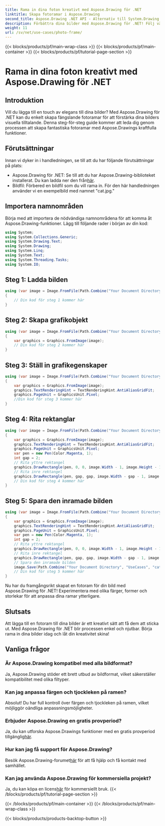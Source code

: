 ```yaml
---
title: Rama in dina foton kreativt med Aspose.Drawing för .NET
linktitle: Skapa fotoramar i Aspose.Drawing
second_title: Aspose.Drawing .NET API - Alternativ till System.Drawing.Common
description: Förbättra dina bilder med Aspose.Drawing för .NET! Följ vår steg-för-steg-guide för att skapa fantastiska fotoramar. Utforska Aspose.Drawing för .NET nu!
weight: 11
url: /sv/net/use-cases/photo-frame/
---
```


{{< blocks/products/pf/main-wrap-class >}}
{{< blocks/products/pf/main-container >}}
{{< blocks/products/pf/tutorial-page-section >}}

# Rama in dina foton kreativt med Aspose.Drawing för .NET

## Introduktion
Vill du lägga till en touch av elegans till dina bilder? Med Aspose.Drawing för .NET kan du enkelt skapa fängslande fotoramar för att förstärka dina bilders visuella tilltalande. Denna steg-för-steg guide kommer att leda dig genom processen att skapa fantastiska fotoramar med Aspose.Drawings kraftfulla funktioner.
## Förutsättningar
Innan vi dyker in i handledningen, se till att du har följande förutsättningar på plats:
-  Aspose.Drawing för .NET: Se till att du har Aspose.Drawing-biblioteket installerat. Du kan ladda ner den från[här](https://releases.aspose.com/drawing/net/).
- Bildfil: Förbered en bildfil som du vill rama in. För den här handledningen använder vi en exempelbild med namnet "cat.jpg."
## Importera namnområden
Börja med att importera de nödvändiga namnområdena för att komma åt Aspose.Drawing-funktioner. Lägg till följande rader i början av din kod:
```csharp
using System;
using System.Collections.Generic;
using System.Drawing.Text;
using System.Drawing;
using System.Linq;
using System.Text;
using System.Threading.Tasks;
using System.IO;
```
## Steg 1: Ladda bilden
```csharp
using (var image = Image.FromFile(Path.Combine("Your Document Directory", "UseCases", "cat.jpg")))
{
    // Din kod för steg 1 kommer här
}
```
## Steg 2: Skapa grafikobjekt
```csharp
using (var image = Image.FromFile(Path.Combine("Your Document Directory", "UseCases", "cat.jpg")))
{
    var graphics = Graphics.FromImage(image);
    // Din kod för steg 2 kommer här
}
```
## Steg 3: Ställ in grafikegenskaper
```csharp
using (var image = Image.FromFile(Path.Combine("Your Document Directory", "UseCases", "cat.jpg")))
{
    var graphics = Graphics.FromImage(image);
    graphics.TextRenderingHint = TextRenderingHint.AntiAliasGridFit;
    graphics.PageUnit = GraphicsUnit.Pixel;
    //Din kod för steg 3 kommer här
}
```
## Steg 4: Rita rektanglar
```csharp
using (var image = Image.FromFile(Path.Combine("Your Document Directory", "UseCases", "cat.jpg")))
{
    var graphics = Graphics.FromImage(image);
    graphics.TextRenderingHint = TextRenderingHint.AntiAliasGridFit;
    graphics.PageUnit = GraphicsUnit.Pixel;
    var pen = new Pen(Color.Magenta, 1);
    int gap = 2;
    // Rita yttre rektangel
    graphics.DrawRectangle(pen, 0, 0, image.Width - 1, image.Height - 1);
    // Rita inre rektangel
    graphics.DrawRectangle(pen, gap, gap, image.Width - gap - 1, image.Height - gap - 1);
    // Din kod för steg 4 kommer här
}
```
## Steg 5: Spara den inramade bilden
```csharp
using (var image = Image.FromFile(Path.Combine("Your Document Directory", "UseCases", "cat.jpg")))
{
    var graphics = Graphics.FromImage(image);
    graphics.TextRenderingHint = TextRenderingHint.AntiAliasGridFit;
    graphics.PageUnit = GraphicsUnit.Pixel;
    var pen = new Pen(Color.Magenta, 1);
    int gap = 2;
    // Rita yttre rektangel
    graphics.DrawRectangle(pen, 0, 0, image.Width - 1, image.Height - 1);
    // Rita inre rektangel
    graphics.DrawRectangle(pen, gap, gap, image.Width - gap - 1, image.Height - gap - 1);
    // Spara den inramade bilden
    image.Save(Path.Combine("Your Document Directory", "UseCases", "cat_with_honor_out.jpg"));
    // Din kod för steg 5 kommer här
}
```
Nu har du framgångsrikt skapat en fotoram för din bild med Aspose.Drawing för .NET! Experimentera med olika färger, former och storlekar för att anpassa dina ramar ytterligare.
## Slutsats
Att lägga till en fotoram till dina bilder är ett kreativt sätt att få dem att sticka ut. Med Aspose.Drawing för .NET blir processen enkel och njutbar. Börja rama in dina bilder idag och låt din kreativitet skina!
## Vanliga frågor
### Är Aspose.Drawing kompatibel med alla bildformat?
Ja, Aspose.Drawing stöder ett brett utbud av bildformat, vilket säkerställer kompatibilitet med olika filtyper.
### Kan jag anpassa färgen och tjockleken på ramen?
Absolut! Du har full kontroll över färgen och tjockleken på ramen, vilket möjliggör oändliga anpassningsmöjligheter.
### Erbjuder Aspose.Drawing en gratis provperiod?
 Ja, du kan utforska Aspose.Drawings funktioner med en gratis provperiod tillgänglig[här](https://releases.aspose.com/).
### Hur kan jag få support för Aspose.Drawing?
 Besök Aspose.Drawing-forumet[här](https://forum.aspose.com/c/diagram/17) för att få hjälp och få kontakt med samhället.
### Kan jag använda Aspose.Drawing för kommersiella projekt?
 Ja, du kan köpa en licens[här](https://purchase.aspose.com/buy) för kommersiellt bruk.
{{< /blocks/products/pf/tutorial-page-section >}}

{{< /blocks/products/pf/main-container >}}
{{< /blocks/products/pf/main-wrap-class >}}

{{< blocks/products/products-backtop-button >}}
